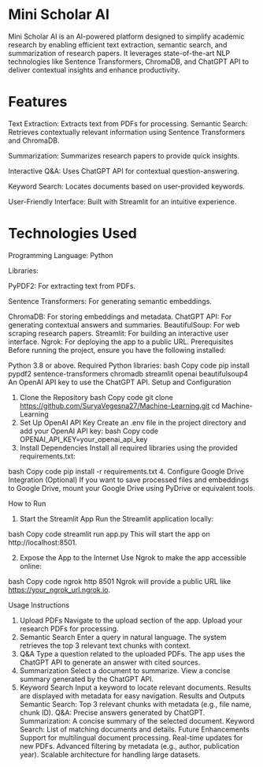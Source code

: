 # Mini Scholar AI

Mini Scholar AI is an AI-powered platform designed to simplify academic research by enabling efficient text extraction, semantic search, and summarization of research papers. It leverages state-of-the-art NLP technologies like Sentence Transformers, ChromaDB, and ChatGPT API to deliver contextual insights and enhance productivity.

# Features

Text Extraction: Extracts text from PDFs for processing.
Semantic Search: Retrieves contextually relevant information using Sentence Transformers and ChromaDB.

Summarization: Summarizes research papers to provide quick insights.

Interactive Q&A: Uses ChatGPT API for contextual question-answering.

Keyword Search: Locates documents based on user-provided keywords.

User-Friendly Interface: Built with Streamlit for an intuitive experience.

# Technologies Used

Programming Language: Python

Libraries:

PyPDF2: For extracting text from PDFs.

Sentence Transformers: For generating semantic embeddings.

ChromaDB: For storing embeddings and metadata.
ChatGPT API: For generating contextual answers and summaries.
BeautifulSoup: For web scraping research papers.
Streamlit: For building an interactive user interface.
Ngrok: For deploying the app to a public URL.
Prerequisites
Before running the project, ensure you have the following installed:

Python 3.8 or above.
Required Python libraries:
bash
Copy code
pip install pypdf2 sentence-transformers chromadb streamlit openai beautifulsoup4
An OpenAI API key to use the ChatGPT API.
Setup and Configuration
1. Clone the Repository
bash
Copy code
git clone https://github.com/SuryaVegesna27/Machine-Learning.git
cd Machine-Learning
2. Set Up OpenAI API Key
Create an .env file in the project directory and add your OpenAI API key:
bash
Copy code
OPENAI_API_KEY=your_openai_api_key
3. Install Dependencies
Install all required libraries using the provided requirements.txt:

bash
Copy code
pip install -r requirements.txt
4. Configure Google Drive Integration (Optional)
If you want to save processed files and embeddings to Google Drive, mount your Google Drive using PyDrive or equivalent tools.

How to Run
1. Start the Streamlit App
Run the Streamlit application locally:

bash
Copy code
streamlit run app.py
This will start the app on http://localhost:8501.

2. Expose the App to the Internet
Use Ngrok to make the app accessible online:

bash
Copy code
ngrok http 8501
Ngrok will provide a public URL like https://your_ngrok_url.ngrok.io.

Usage Instructions
1. Upload PDFs
Navigate to the upload section of the app.
Upload your research PDFs for processing.
2. Semantic Search
Enter a query in natural language.
The system retrieves the top 3 relevant text chunks with context.
3. Q&A
Type a question related to the uploaded PDFs.
The app uses the ChatGPT API to generate an answer with cited sources.
4. Summarization
Select a document to summarize.
View a concise summary generated by the ChatGPT API.
5. Keyword Search
Input a keyword to locate relevant documents.
Results are displayed with metadata for easy navigation.
Results and Outputs
Semantic Search: Top 3 relevant chunks with metadata (e.g., file name, chunk ID).
Q&A: Precise answers generated by ChatGPT.
Summarization: A concise summary of the selected document.
Keyword Search: List of matching documents and details.
Future Enhancements
Support for multilingual document processing.
Real-time updates for new PDFs.
Advanced filtering by metadata (e.g., author, publication year).
Scalable architecture for handling large datasets.
